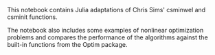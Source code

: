 This notebook contains Julia adaptations of Chris Sims' csminwel and csminit functions.

The notebook also includes some examples of nonlinear optimization problems and compares the performance of the algorithms against the built-in functions from the Optim package.

